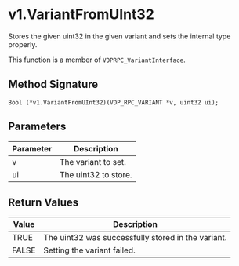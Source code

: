 # v1.VariantFromUInt32

Stores the given uint32 in the given variant and sets the internal type properly.

This function is a member of `VDPRPC_VariantInterface`.

## Method Signature
```
Bool (*v1.VariantFromUInt32)(VDP_RPC_VARIANT *v, uint32 ui); 
```

## Parameters

| Parameter | Description |
| --------- | ----------- |
| v | The variant to set. |
| ui | The uint32 to store. |

## Return Values

| Value | Description |
| ----- | ----------- |
| TRUE | The uint32 was successfully stored in the variant.|
| FALSE | Setting the variant failed. |



